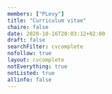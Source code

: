 ```yaml
---
members: ["PLevy"]
title: "Curriculum vitae"
chaire: false
date: 2020-10-16T20:03:12+02:00
draft: false
searchFilter: cvcomplete
nofollow: true
layout: cvcomplete
notEverything: true
notListed: true
allinfo: false
---
```

